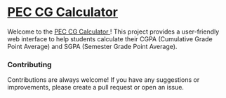 # <u> <a href="https://rudrakshparsai.github.io/PEC-CG-Calculator/" > PEC CG Calculator </a> </u>

Welcome to the <a href="https://rudrakshparsai.github.io/PEC-CG-Calculator/" > PEC CG Calculator </a>! This project provides a user-friendly web interface to help students calculate their CGPA (Cumulative Grade Point Average) and SGPA (Semester Grade Point Average).

<h3> Contributing </h3>
Contributions are always welcome! If you have any suggestions or improvements, please create a pull request or open an issue.
